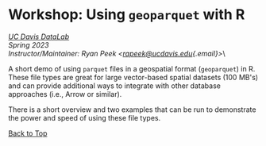 # Workshop: Using `geoparquet` with R

[*UC Davis DataLab*](https://datalab.ucdavis.edu/)\
*Spring 2023*\
*Instructor/Maintainer: Ryan Peek \<[rapeek\@ucdavis.edu](mailto:rapeek@ucdavis.edu){.email}\>*\

A short demo of using `parquet` files in a geospatial format (`geoparquet`) in R. These file types are great for large vector-based spatial datasets (100 MB's) and can provide additional ways to integrate with other database approaches (i.e., Arrow or similar).

There is a short overview and two examples that can be run to demonstrate the power and speed of using these file types.

[Back to Top](#top)

